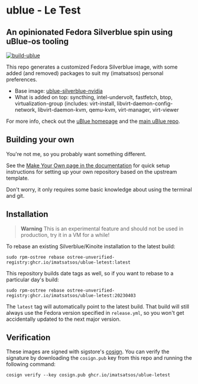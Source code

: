 # ublue - Le Test
## An opinionated Fedora Silverblue spin using uBlue-os tooling

[![build-ublue](https://github.com/imatsatsos/ublue-letest/actions/workflows/build.yml/badge.svg)](https://github.com/imatsatsos/ublue-letest/actions/workflows/build.yml)

This repo generates a customized Fedora Silverblue image, with some added (and removed) packages to suit my (imatsatsos) personal preferences.  
  
- Base image: [ublue-silverblue-nvidia](https://github.com/ublue-os/nvidia/pkgs/container/silverblue-nvidia/89476750?tag=latest)  
- What is added on top: syncthing, intel-undervolt, fastfetch, btop, virtualization-group (includes: virt-install, libvirt-daemon-config-network, libvirt-daemon-kvm, qemu-kvm, virt-manager, virt-viewer  
  
For more info, check out the [uBlue homepage](https://ublue.it/) and the [main uBlue repo](https://github.com/ublue-os/main/).

## Building your own

You're not me, so you probably want something different.

See the [Make Your Own page in the documentation](https://ublue.it/making-your-own/) for quick setup instructions for setting up your own repository based on the upstream template.

Don't worry, it only requires some basic knowledge about using the terminal and git.

## Installation

> **Warning**
> This is an experimental feature and should not be used in production, try it in a VM for a while!

To rebase an existing Silverblue/Kinoite installation to the latest build:

```
sudo rpm-ostree rebase ostree-unverified-registry:ghcr.io/imatsatsos/ublue-letest:latest
```

This repository builds date tags as well, so if you want to rebase to a particular day's build:

```
sudo rpm-ostree rebase ostree-unverified-registry:ghcr.io/imatsatsos/ublue-letest:20230403
```

The `latest` tag will automatically point to the latest build. That build will still always use the Fedora version specified in `release.yml`, so you won't get accidentally updated to the next major version.

## Verification

These images are signed with sigstore's [cosign](https://docs.sigstore.dev/cosign/overview/). You can verify the signature by downloading the `cosign.pub` key from this repo and running the following command:

    cosign verify --key cosign.pub ghcr.io/imatsatsos/ublue-letest
